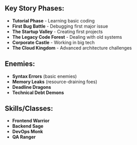 ## Key Story Phases:
- **Tutorial Phase** - Learning basic coding
- **First Bug Battle** - Debugging first major issue
- **The Startup Valley** - Creating first projects
- **The Legacy Code Forest** - Dealing with old systems
- **Corporate Castle** - Working in big tech
- **The Cloud Kingdom** - Advanced architecture challenges

## Enemies:
- **Syntax Errors** (basic enemies)
- **Memory Leaks** (resource-draining foes)
- **Deadline Dragons**
- **Technical Debt Demons**

## Skills/Classes:
- **Frontend Warrior**
- **Backend Sage**
- **DevOps Monk**
- **QA Ranger**